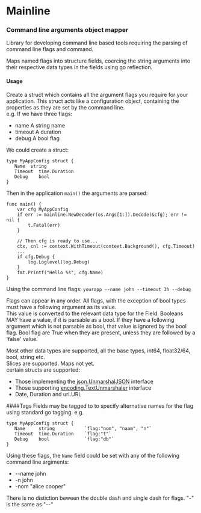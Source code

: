 # Mainline
### Command line arguments object mapper  
  
  
Library for developing command line based tools requiring the parsing of command line flags and command.  
  
Maps named flags into structure fields, coercing the string arguments into their respective data types in the fields using go reflection.
  
  
 
#### Usage
Create a struct which contains all the argument flags you require for your application.
This struct acts like a configuration object, containing the properties as they are set by the command line.  
e.g. If we have three flags:  
- name  A string name
- timeout  A duration
- debug  A bool flag  
  
We could create a struct:
```
type MyAppConfig struct {  
   Name  string  
   Timeout  time.Duration
   Debug    bool  
}
```


Then in the application `main()` the arguments are parsed:  
```
func main() {
    var cfg MyAppConfig
    if err := mainline.NewDecoder(os.Args[1:]).Decode(&cfg); err != nil {
    	t.Fatal(err)
    }
    
    // Then cfg is ready to use...
    ctx, cnl := context.WithTimeout(context.Background(), cfg.Timeout)
    ...
    if cfg.Debug {
        log.Loglevel(log.Debug)
    }
    fmt.Printf("Hello %s", cfg.Name)
}   
```
  
  
Using the command line flags:
`yourapp --name john --timeout 3h --debug`  
  
Flags can appear in any order.  All flags, with the exception of bool types must have a following argument as its value.  
This value is converted to the relevant data type for the Field.
Booleans MAY have a value, if it is parsable as a bool.  If they have a following argument which is not parsable as bool, that value is ignored by the bool flag.
Bool flag are True when they are present, unless they are followed by a 'false' value.  

Most other data types are supported, all the base types, int64, float32/64, bool, string etc.  
Slices are supported. Maps not yet.  
certain structs are supported:
+ Those implementing the [json.UnmarshalJSON](https://golang.org/pkg/encoding/json/#example__customMarshalJSON) interface
+ Those supporting [encoding.TextUnmarshaler](https://golang.org/pkg/encoding/#TextUnmarshaler) interface
+ Date, Duration and url.URL


####Tags
Fields may be tagged to to specify alternative names for the flag using standard go tagging.
e.g.  
```
type MyAppConfig struct {  
   Name     string           `flag:"nom", "naam", "n"`  
   Timeout  time.Duration    `flag:"t"`
   Debug    bool             `flag:"db"`
}
``` 
Using these flags, the `Name` field could be set with any of the following command line argiments:  
+ --name john
+ -n john
+ -nom "alice cooper"

There is no distiction beween the double dash and single dash for flags.  "-" is the same as "--"  
 
